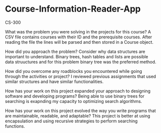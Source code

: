# Course-Information-Reader-App
CS-300

What was the problem you were solving in the projects for this course?
    A CSV file contains courses with their ID and the prerequisite courses. After reading the file the lines will be parsed and then stored in a Course object.
    
How did you approach the problem? Consider why data structures are important to understand.
    Binary trees, hash tables and lists are possible data struuctures and for this problem binary tree was the preferred method.

How did you overcome any roadblocks you encountered while going through the activities or project?
    I reviewed previous assignments that used similar structures and have similar functionalities. 
  
How has your work on this project expanded your approach to designing software and developing programs?
    Being able to use binary trees for searching is exapnding my capacity to optimizing search algorithms.
    
How has your work on this project evolved the way you write programs that are maintainable, readable, and adaptable?
    This project is better at using encapsulation and using recursive strategies to perform searching functions.
